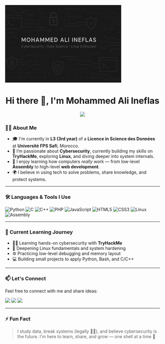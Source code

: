 <img src="https://github.com/mohammed-ali-cyber/mohammed-ali-cyber/blob/main/banner.png?raw=true" alt="Profile Banner" style="width:75%;" />
<h1 align="center">Hi there 👋, I'm Mohammed Ali Ineflas</h1>
<p align="center">
  <img src="https://readme-typing-svg.herokuapp.com?lines=Cybersecurity+Student;Linux+Learner;Open+Source+Explorer;Always+Learning+%F0%9F%93%9A" />
</p>

### 👨‍💻 About Me
- 🎓 I'm currently in **L3 (3rd year)** of a **Licence in Science des Données** at **Université FPS Safi**, Morocco.
- 🔐 I’m passionate about **Cybersecurity**, currently building my skills on **TryHackMe**, exploring **Linux**, and diving deeper into system internals.
- 🧠 I enjoy learning how computers *really* work — from low-level **Assembly** to high-level **web development**.
- 🌍 I believe in using tech to solve problems, share knowledge, and protect systems.

---

### 🛠️ Languages & Tools I Use
![Python](https://img.shields.io/badge/-Python-05122A?style=flat&logo=python)
![C](https://img.shields.io/badge/-C-05122A?style=flat&logo=c)
![C++](https://img.shields.io/badge/-C++-05122A?style=flat&logo=cplusplus)
![PHP](https://img.shields.io/badge/-PHP-05122A?style=flat&logo=php)
![JavaScript](https://img.shields.io/badge/-JavaScript-05122A?style=flat&logo=javascript)
![HTML5](https://img.shields.io/badge/-HTML5-05122A?style=flat&logo=html5)
![CSS3](https://img.shields.io/badge/-CSS3-05122A?style=flat&logo=css3)
![Linux](https://img.shields.io/badge/-Linux-05122A?style=flat&logo=linux)
![Assembly](https://img.shields.io/badge/-Assembly-05122A?style=flat&logo=protonmail)

---

### 🧰 Current Learning Journey
- 🕵️‍♂️ Learning hands-on cybersecurity with **TryHackMe**
- 🧩 Deepening Linux fundamentals and system hardening
- ⚙️ Practicing low-level debugging and memory layout
- 💻 Building small projects to apply Python, Bash, and C/C++

---

### 📫 Let's Connect
Feel free to connect with me and share ideas:
<p>
  <a href="https://linkedin.com/in/mohammed-ali-ineflas" target="_blank"><img src="https://img.shields.io/badge/-LinkedIn-blue?style=flat&logo=linkedin" /></a>
  <a href="https://github.com/mohammed-ali-cyber" target="_blank"><img src="https://img.shields.io/badge/-GitHub-black?style=flat&logo=github" /></a>
  <a href="https://tryhackme.com/p/ali.ineflass" target="_blank"><img src="https://img.shields.io/badge/-TryHackMe-red?style=flat&logo=tryhackme" /></a>
</p>

---

### ⚡ Fun Fact
> I study data, break systems (legally 👨‍💻), and believe cybersecurity is the future. I'm here to learn, share, and grow — one shell at a time 🐚

